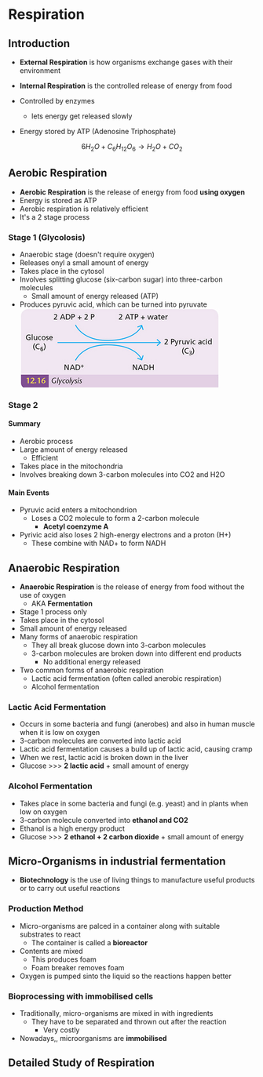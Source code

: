 # Respiration

## Introduction

- **External Respiration** is how organisms exchange gases with their environment
- **Internal Respiration** is the controlled release of energy from food

- Controlled by enzymes
  - lets energy get released slowly
- Energy stored by ATP (Adenosine Triphosphate)

$$
6H_2O + C_6H_{12}O_6 \longrightarrow H_2O + CO_2
$$

## Aerobic Respiration

- **Aerobic Respiration** is the release of energy from food **using oxygen**
- Energy is stored as ATP
- Aerobic respiration is relatively efficient
- It's a 2 stage process

### Stage 1 (Glycolosis)

- Anaerobic stage (doesn't require oxygen)
- Releases onyl a small amount of energy
- Takes place in the cytosol
- Involves splitting glucose (six-carbon sugar) into three-carbon molecules
  - Small amount of energy released (ATP)
- Produces pyruvic acid, which can be turned into pyruvate
  <img src="./Glycolysis.png" alt="Glycolysis">

### Stage 2

#### Summary

- Aerobic process
- Large amount of energy released
  - Efficient
- Takes place in the mitochondria
- Involves breaking down 3-carbon molecules into CO2 and H2O

#### Main Events

- Pyruvic acid enters a mitochondrion
  - Loses a CO2 molecule to form a 2-carbon molecule
    - **Acetyl coenzyme A**
- Pyrivic acid also loses 2 high-energy electrons and a proton (H+)
  - These combine with NAD+ to form NADH

## Anaerobic Respiration

- **Anaerobic Respiration** is the release of energy from food without the use of oxygen
  - AKA **Fermentation**
- Stage 1 process only
- Takes place in the cytosol
- Small amount of energy released
- Many forms of anaerobic respiration
  - They all break glucose down into 3-carbon molecules
  - 3-carbon molecules are broken down into different end products
    - No additional energy released
- Two common forms of anaerobic respiration
  - Lactic acid fermentation (often called anerobic respiration)
  - Alcohol fermentation

### Lactic Acid Fermentation

- Occurs in some bacteria and fungi (anerobes) and also in human muscle when it is low on oxygen
- 3-carbon molecules are converted into lactic acid
- Lactic acid fermentation causes a build up of lactic acid, causing cramp
- When we rest, lactic acid is broken down in the liver
- Glucose >>> **2 lactic acid** + small amount of energy

### Alcohol Fermentation

- Takes place in some bacteria and fungi (e.g. yeast) and in plants when low on oxygen
- 3-carbon molecule converted into **ethanol and CO2**
- Ethanol is a high energy product
- Glucose >>> **2 ethanol + 2 carbon dioxide** + small amount of energy

## Micro-Organisms in industrial fermentation

- **Biotechnology** is the use of living things to manufacture useful products or to carry out useful reactions

### Production Method

- Micro-organisms are palced in a container along with suitable substrates to react
  - The container is called a **bioreactor**
- Contents are mixed
  - This produces foam
  - Foam breaker removes foam
- Oxygen is pumped sinto the liquid so the reactions happen better

### Bioprocessing with immobilised cells

- Traditionally, micro-organisms are mixed in with ingredients
  - They have to be separated and thrown out after the reaction
    - Very costly
- Nowadays,, microorganisms are **immobilised**

## Detailed Study of Respiration
